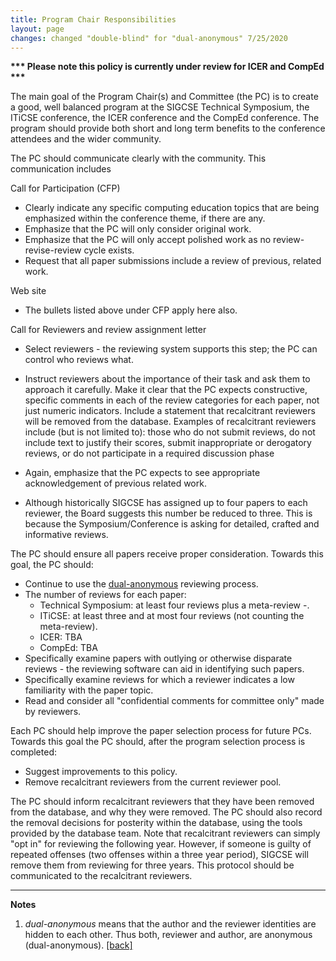```yaml
---
title: Program Chair Responsibilities
layout: page
changes: changed "double-blind" for "dual-anonymous" 7/25/2020
---
```


**\*\*\* Please note this policy is currently under review for ICER and
CompEd \*\*\***

The main goal of the Program Chair(s) and Committee (the PC) is to create a good, well balanced program at the SIGCSE Technical Symposium, the ITiCSE conference, the ICER conference and the CompEd conference. The program should provide both short and long term benefits to the conference attendees and the wider community.

The PC should communicate clearly with the community. This communication includes

Call for Participation (CFP)

-   Clearly indicate any specific computing education topics that are being emphasized within the conference theme, if there are any.
-   Emphasize that the PC will only consider original work.
-   Emphasize that the PC will only accept polished work as no review-revise-review cycle exists.
-   Request that all paper submissions include a review of previous, related work.

Web site

-   The bullets listed above under CFP apply here also.

Call for Reviewers and review assignment letter

-   Select reviewers - the reviewing system supports this step; the PC can control who reviews what.
- Instruct reviewers about the importance of their task and ask them to approach it carefully. Make it clear that the PC expects constructive, specific comments in each of the review categories for each paper, not just numeric indicators. Include a statement that recalcitrant reviewers will be removed from the database. Examples of recalcitrant reviewers include (but is not limited to): those who do not submit reviews, do not include text to justify their scores, submit inappropriate or derogatory reviews, or do not participate in a required discussion phase


-   Again, emphasize that the PC expects to see appropriate acknowledgement of previous related work.
-   Although historically SIGCSE has assigned up to four papers to each reviewer, the Board suggests this number be reduced to three. This is because the Symposium/Conference is asking for detailed, crafted and informative reviews.

The PC should ensure all papers receive proper consideration. Towards this goal, the PC should:

-   Continue to use the <a href="#dualanonymous">dual-anonymous</a> reviewing process.
-   The number of reviews for each paper:
    -   Technical Symposium: at least four reviews plus a meta-review -.
    -   ITiCSE: at least three and at most four reviews (not counting the meta-review).
    -   ICER: TBA
    -   CompEd: TBA
-   Specifically examine papers with outlying or otherwise disparate reviews - the reviewing software can aid in identifying such papers.
-   Specifically examine reviews for which a reviewer indicates a low
    familiarity with the paper topic.
-   Read and consider all \"confidential comments for committee only\" made by reviewers.

Each PC should help improve the paper selection process for future PCs.
Towards this goal the PC should, after the program selection process is
completed:

-   Suggest improvements to this policy.
-   Remove recalcitrant reviewers from the current reviewer pool.

The PC should inform recalcitrant reviewers that they have been removed from the database, and why they were removed. The PC should also record the removal decisions for posterity within the database, using the tools provided by the database team. Note that recalcitrant reviewers can simply \"opt in\" for reviewing the following year. However, if someone is guilty of repeated offenses (two offenses within a three year period), SIGCSE will remove them from reviewing for three years. This protocol should be communicated to the recalcitrant reviewers.


----
**Notes**

<ol>
<li id="dualanonymous"><i>dual-anonymous</i> means that the author and the reviewer identities are hidden to each other. Thus both, reviewer and author, are anonymous (dual-anonymous). <a href="javascript:window.history.back();">[back]</a></li>
</ol>